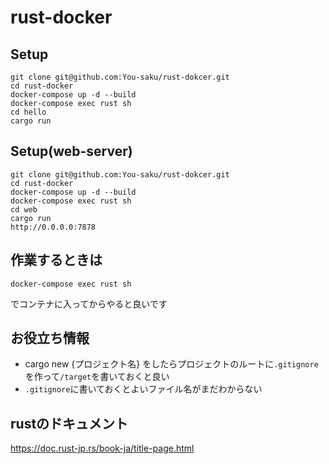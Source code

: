 # rust-docker

## Setup

```
git clone git@github.com:You-saku/rust-dokcer.git
cd rust-docker
docker-compose up -d --build
docker-compose exec rust sh 
cd hello
cargo run
```

## Setup(web-server)
```
git clone git@github.com:You-saku/rust-dokcer.git
cd rust-docker
docker-compose up -d --build
docker-compose exec rust sh 
cd web
cargo run
http://0.0.0.0:7878
```

## 作業するときは

```
docker-compose exec rust sh 
```
でコンテナに入ってからやると良いです

## お役立ち情報
* cargo new {プロジェクト名} をしたらプロジェクトのルートに```.gitignore```を作って```/target```を書いておくと良い
* ```.gitignore```に書いておくとよいファイル名がまだわからない

## rustのドキュメント
https://doc.rust-jp.rs/book-ja/title-page.html